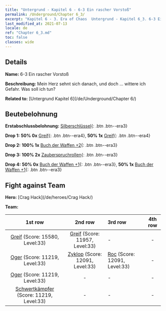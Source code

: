 ```yaml
---
title: "Untergrund - Kapitel 6 - 6-3 Ein rascher Vorstoß"
permalink: /Underground/Chapter 6_3/
excerpt: "Kapitel 6 - 3. Era of Chaos  Untergrund - Kapitel 6_3. 6-3 Ein rascher Vorstoß"
last_modified_at: 2021-07-13
locale: de
ref: "Chapter 6_3.md"
toc: false
classes: wide
---
```


## Details

 **Name:** 6-3 Ein rascher Vorstoß

 **Beschreibung:** Mein Herz sehnt sich danach, und doch ... wittere ich Gefahr. Was soll ich tun?

 **Related to:** [Untergrund Kapitel 6](/de/Underground/Chapter 6/)

## Beutebelohnung

 **Erstabschlussbelohnung:** [Silberschlüssel](/ItemsDE/con_693/){: .btn .btn--era3}

 **Drop 1:** **50% 0x** [Greif](/ItemsDE/unt_192/){: .btn .btn--era4}, **50% 1x** [Greif](/ItemsDE/unt_192/){: .btn .btn--era4}

 **Drop 2:** **100% 1x** [Buch der Waffen +2](/ItemsDE/mat_32/){: .btn .btn--era3}

 **Drop 3:** **100% 2x** [Zauberspruchrollen](/ItemsDE/con_694/){: .btn .btn--era3}

 **Drop 4:** **50% 0x** [Buch der Waffen +1](/ItemsDE/mat_25/){: .btn .btn--era3}, **50% 1x** [Buch der Waffen +1](/ItemsDE/mat_25/){: .btn .btn--era3}


## Fight against Team
 **Hero:** [Crag Hack](/de/heroes/Crag Hack/)

 **Team:**


  | 1st row | 2nd row | 3rd row | 4th row |
  |:----:|:----:|:----|:----:|
  | [Greif](/de/units/Griffin/) (Score: 15580, Level:33)  | [Greif](/de/units/Griffin/) (Score: 11957, Level:33)  | - | - |
  | [Oger](/de/units/Ogre/) (Score: 11219, Level:33)  | [Zyklop](/de/units/Cyclops/) (Score: 12091, Level:33)  | [Roc](/de/units/Roc/) (Score: 12091, Level:33)  | - |
  | [Oger](/de/units/Ogre/) (Score: 11219, Level:33)  | - | - | - |
  | [Schwertkämpfer](/de/units/Swordsman/) (Score: 11219, Level:33)  | - | - | - |



